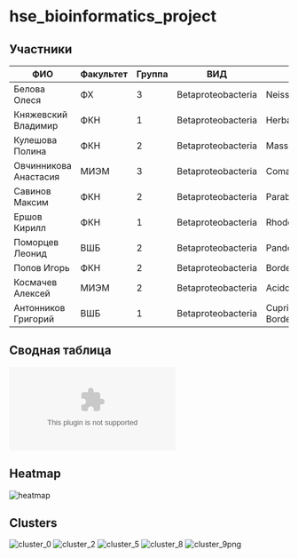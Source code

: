 # hse_bioinformatics_project

## Участники
ФИО |Факультет |Группа |ВИД| Род|
|---|---|---|---|---
Белова	Олеся	|ФХ|	3	|Betaproteobacteria|	Neisseria
Княжевский	Владимир|	ФКН	|1|	Betaproteobacteria|	Herbaspirillum
Кулешова	Полина|	ФКН	|2|	Betaproteobacteria|	Massilia
Овчинникова	Анастасия	|МИЭМ	|3	|Betaproteobacteria	|Comamonas
Савинов 	Максим	|ФКН|	2	|Betaproteobacteria|	Paraburkholderia
Ершов	Кирилл	|ФКН|	1|	Betaproteobacteria	|Rhodoferax
Поморцев	Леонид	|ВШБ|	2|	Betaproteobacteria|	Pandoraea
Попов	Игорь	|ФКН|	2	|Betaproteobacteria|	Bordetella
Космачев	Алексей|	МИЭМ|	2	|Betaproteobacteria	|Acidovorax
Антонников 	Григорий|	ВШБ	|1|	Betaproteobacteria|	Сupriavidus, Bordetella
## Сводная таблица
![Сводная таблица](https://github.com/Polindromka/hse_bioinformatics_project/blob/main/result.csv)
## Heatmap
![heatmap](https://user-images.githubusercontent.com/59918228/174063753-1d98552b-611c-4496-a6fe-9b328f50dda2.png)



## Clusters
![cluster_0](https://user-images.githubusercontent.com/59918228/174065350-1f58d89a-f625-4070-b01f-5908e15cbb49.png)
![cluster_2](https://user-images.githubusercontent.com/59918228/174065357-799f527d-1abc-4c0b-b833-d798c172bc1a.png)
![cluster_5](https://user-images.githubusercontent.com/59918228/174065336-81661ff3-b592-4784-b153-8eb9c437d626.png)
![cluster_8](https://user-images.githubusercontent.com/59918228/174065345-fe9b0ecd-5c7f-441d-8894-1d5364c7f81c.png)
![cluster_9png](https://user-images.githubusercontent.com/59918228/174065348-16d7cab1-e28b-4e23-b36c-24b3156019e9.png)



